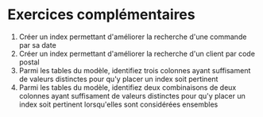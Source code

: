 # Exercices complémentaires

1. Créer un index permettant d'améliorer la recherche d'une commande par sa date
1. Créer un index permettant d'améliorer la recherche d'un client par code postal
1. Parmi les tables du modèle, identifiez trois colonnes ayant suffisament de valeurs distinctes pour qu'y placer un index soit pertinent
1. Parmi les tables du modèle, identifiez deux combinaisons de deux colonnes ayant suffisament de valeurs distinctes pour qu'y placer un index soit pertinent lorsqu'elles sont considérées ensembles